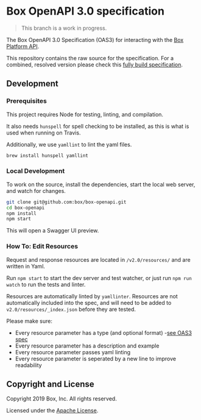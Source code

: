 # Box OpenAPI 3.0 specification

> This branch is a work in progress.

The Box OpenAPI 3.0 Specification (OAS3) for interacting with the
[Box Platform API](https://developers.box.com/).

This repository contains the raw source for the specification. For a combined, resolved version please check this [fully build specification](https://opensource.box.com/box-openapi/openapi.json).

## Development

### Prerequisites

This project requires Node for testing, linting, and compilation.

It also needs `hunspell` for spell checking to be installed, as this is what is used when running on Travis.

Additionally, we use `yamllint` to lint the yaml files.

```sh
brew install hunspell yamllint
```

### Local Development

To work on the source, install the dependencies, start the local web server, and watch for changes.

```bash
git clone git@github.com:box/box-openapi.git
cd box-openapi
npm install
npm start
```

This will open a Swagger UI preview.

### How To: Edit Resources

Request and response resources are located in `/v2.0/resources/` and are written
in Yaml.

Run `npm start` to start the dev server and test watcher, or just run `npm run watch`
to run the tests and linter. 

Resources are automatically linted by `yamllinter`. Resources are not automatically 
included into the spec, and will need to be added to `v2.0/resources/_index.json`
before they are tested.

Please make sure:

* Every resource parameter has a type (and optional format) -[see OAS3 spec](https://swagger.io/docs/specification/data-models/data-types/)
* Every resource parameter has a description and example
* Every resource parameter passes yaml linting
* Every resource parameter is seperated by a new line to improve readability

## Copyright and License

Copyright 2019 Box, Inc. All rights reserved.

Licensed under the [Apache License](LICENSE).
